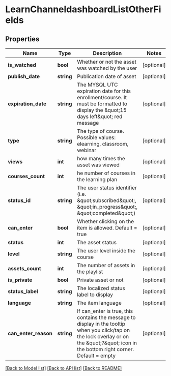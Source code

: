 # LearnChanneldashboardListOtherFields

## Properties
Name | Type | Description | Notes
------------ | ------------- | ------------- | -------------
**is_watched** | **bool** | Whether or not the asset was watched by the user | [optional] 
**publish_date** | **string** | Publication date of asset | [optional] 
**expiration_date** | **string** | The MYSQL UTC expiration date for this enrollment/course. It must be formatted to display the &amp;quot;15 days left&amp;quot; red message | [optional] 
**type** | **string** | The type of course. Possible values: elearning, classroom, webinar | [optional] 
**views** | **int** | how many times the asset was viewed | [optional] 
**courses_count** | **int** | he number of courses in the learning plan | [optional] 
**status_id** | **string** | The user status identifier (i.e. &amp;quot;subscribed&amp;quot;, &amp;quot;in_progress&amp;quot;, &amp;quot;completed&amp;quot;) | [optional] 
**can_enter** | **bool** | Whether clicking on the item is allowed. Default &#x3D; true | [optional] 
**status** | **int** | The asset status | [optional] 
**level** | **string** | The user level inside the course | [optional] 
**assets_count** | **int** | The number of assets in the playlist | [optional] 
**is_private** | **bool** | Private asset or not | [optional] 
**status_label** | **string** | The localized status label to display | [optional] 
**language** | **string** | The item language | [optional] 
**can_enter_reason** | **string** | If can_enter is true, this contains the message to display in the tooltip when you click/tap on the lock overlay or on the &amp;quot;?&amp;quot; icon in the bottom right corner. Default &#x3D; empty | [optional] 

[[Back to Model list]](../README.md#documentation-for-models) [[Back to API list]](../README.md#documentation-for-api-endpoints) [[Back to README]](../README.md)


